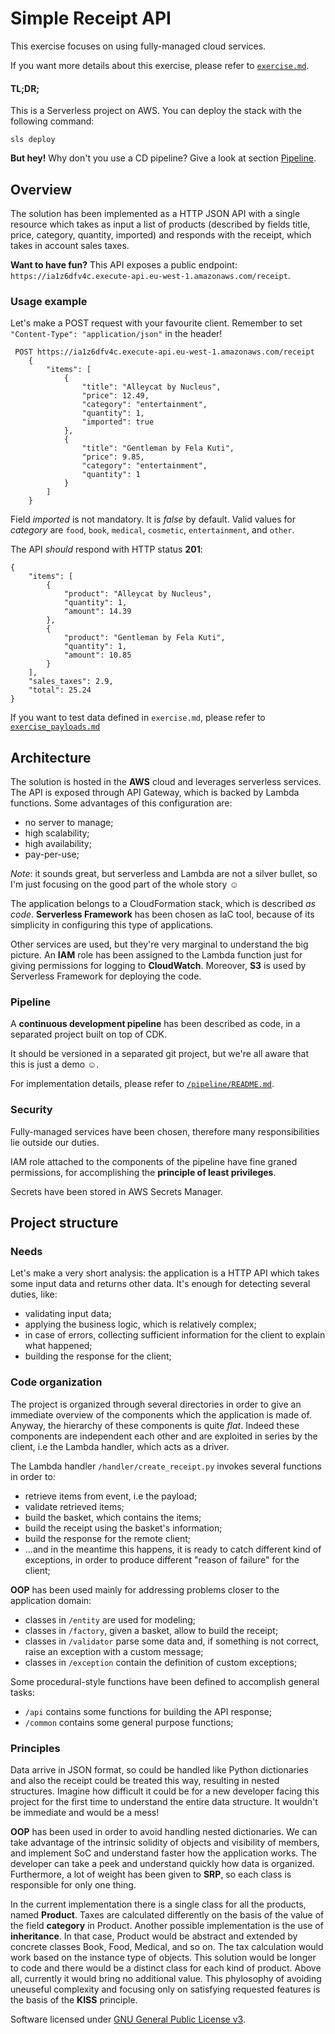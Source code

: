 # Simple Receipt API

This exercise focuses on using fully-managed cloud services.

If you want more details about this exercise, please refer to [`exercise.md`](./exercise.md).

#### TL;DR;
This is a Serverless project on AWS. You can deploy the stack with the following command:

    sls deploy

**But hey!** Why don't you use a CD pipeline? Give a look at section [Pipeline](#pipeline).

## Overview
The solution has been implemented as a HTTP JSON API with a single resource which takes as input a list of products (described by fields title, price, category, quantity, imported) and responds with the receipt, which takes in account sales taxes.

**Want to have fun?** This API exposes a public endpoint: `https://ia1z6dfv4c.execute-api.eu-west-1.amazonaws.com/receipt`. 

### Usage example

Let's make a POST request with your favourite client. Remember to set `"Content-Type": "application/json"` in the header!
    
     POST https://ia1z6dfv4c.execute-api.eu-west-1.amazonaws.com/receipt
        {
            "items": [
                {
                    "title": "Alleycat by Nucleus", 
                    "price": 12.49, 
                    "category": "entertainment", 
                    "quantity": 1,
                    "imported": true
                }, 
                {
                    "title": "Gentleman by Fela Kuti", 
                    "price": 9.85,
                    "category": "entertainment",
                    "quantity": 1
                }
            ]
        }

Field *imported* is not mandatory. It is *false* by default.
Valid values for *category* are `food`, `book`, `medical`, `cosmetic`, `entertainment`, and `other`.

The API *should* respond with HTTP status **201**:

    {
        "items": [
            {
                "product": "Alleycat by Nucleus",
                "quantity": 1,
                "amount": 14.39
            },
            {
                "product": "Gentleman by Fela Kuti",
                "quantity": 1,
                "amount": 10.85
            }
        ],
        "sales_taxes": 2.9,
        "total": 25.24
    }

If you want to test data defined in `exercise.md`, please refer to [`exercise_payloads.md`](./exercise_payloads.md)


## Architecture

The solution is hosted in the **AWS** cloud and leverages serverless services.
The API is exposed through API Gateway, which is backed by Lambda functions. Some advantages of this configuration are:
 * no server to manage;
 * high scalability;
 * high availability;
 * pay-per-use;

*Note*: it sounds great, but serverless and Lambda are not a silver bullet, so I'm just focusing on the good part of the whole story ☺

The application belongs to a CloudFormation stack, which is described *as code*. **Serverless Framework** has been chosen as IaC tool, because of its simplicity in configuring this type of applications.

Other services are used, but they're very marginal to understand the big picture. An **IAM** role has been assigned to the Lambda function just for giving permissions for logging to **CloudWatch**. Moreover, **S3** is used by Serverless Framework for deploying the code.

### <a name="pipeline"></a> Pipeline
A **continuous development pipeline** has been described as code, in a separated project built on top of CDK.

It should be versioned in a separated git project, but we're all aware that this is just a demo ☺.   

For implementation details, please refer to [`/pipeline/README.md`](./pipeline/README.md).

### Security
Fully-managed services have been chosen, therefore many responsibilities lie outside our duties.

IAM role attached to the components of the pipeline have fine graned permissions, for accomplishing the **principle of least privileges**.

Secrets have been stored in AWS Secrets Manager. 

## Project structure

### Needs
Let's make a very short analysis: the application is a HTTP API which takes some input data and returns other data. It's enough for detecting several duties, like:

* validating input data;
* applying the business logic, which is relatively complex;
* in case of errors, collecting sufficient information for the client to explain what happened;
* building the response for the client;

### Code organization
The project is organized through several directories in order to give an immediate overview of the components which the application is made of.
Anyway, the hierarchy of these components is quite *flat*. Indeed these components are independent each other and are exploited in series by the client, i.e the Lambda handler, which acts as a driver.

The Lambda handler `/handler/create_receipt.py` invokes several functions in order to:
* retrieve items from event, i.e the payload;
* validate retrieved items;
* build the basket, which contains the items;
* build the receipt using the basket's information;
* build the response for the remote client;
* ...and in the meantime this happens, it is ready to catch different kind of exceptions, in order to produce different "reason of failure" for the client;

**OOP** has been used mainly for addressing problems closer to the application domain:
   * classes in `/entity` are used for modeling;
   * classes in `/factory`, given a basket, allow to build the receipt;
   * classes in `/validator` parse some data and, if something is not correct, raise an exception with a custom message;
   * classes in `/exception` contain the definition of custom exceptions;

Some procedural-style functions have been defined to accomplish general tasks:
* `/api` contains some functions for building the API response;
* `/common` contains some general purpose functions;
 
 ### Principles
Data arrive in JSON format, so could be handled like Python dictionaries and also the receipt could be treated this way, resulting in nested structures. Imagine how difficult it could be for a new developer facing this project for the first time to understand the entire data structure. It wouldn't be immediate and would be a mess!
 
**OOP** has been used in order to avoid handling nested dictionaries. We can take advantage of the intrinsic solidity of objects and visibility of members, and implement SoC and understand faster how the application works. The developer can take a peek and understand quickly how data is organized. Furthermore, a lot of weight has been given to **SRP**, so each class is responsible for only one thing.
 
In the current implementation there is a single class for all the products, named **Product**. Taxes are calculated differently on the basis of the value of the field **category** in Product.
Another possible implementation is the use of **inheritance**. In that case, Product would be abstract and extended by concrete classes Book, Food, Medical, and so on. The tax calculation would work based on the instance type of objects. This solution would be longer to code and there would be a distinct class for each kind of product. Above all, currently it would bring no additional value. This phylosophy of avoiding uneuseful complexity and focusing only on satisfying requested features is the basis of the **KISS** principle.


Software licensed under [GNU General Public License v3](./LICENSE.md).